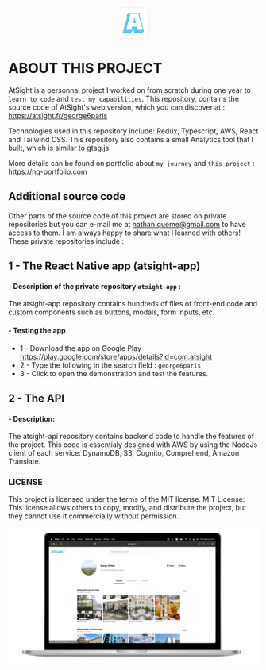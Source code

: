 <p align="center">
  <img src="Assets/AtSight-App-Icon.png" height="64" alt="AtSight Icon">
</p>


# ABOUT THIS PROJECT
AtSight is a personnal project I worked on from scratch during one year to `learn to code` and `test my capabilities`.
This repository, contains the source code of AtSight's web version, which you can discover at : https://atsight.fr/george6paris

Technologies used in this repository include: Redux, Typescript, AWS, React and Tailwind CSS. This repository also contains a small Analytics tool that I built, which is similar to gtag.js.

More details can be found on portfolio about `my journey` and `this project` : https://nq-portfolio.com

## Additional source code
Other parts of the source code of this project are stored on private repositories but you can e-mail me at nathan.queme@gmail.com to have access to them. I am always happy to share what I learned with others! These private repositories include : 

## 1 - **The React Native app (atsight-app)**
#### - Description of the private repository `atsight-app` :
The atsight-app repository contains hundreds of files of front-end code and custom components such as buttons, modals, form inputs, etc.
#### - Testing the app
- 1 - Download the app on Google Play https://play.google.com/store/apps/details?id=com.atsight
- 2 - Type the following in the search field : ```george6paris```
- 3 - Click to open the demonstration and test the features.


## 2 - **The API** 
#### - Description:
The atsight-api repository contains backend code to handle the features of the project. This code is essentialy designed with AWS by using the NodeJs client of each service: DynamoDB, S3, Cognito, Comprehend, Amazon Translate.

### LICENSE
This project is licensed under the terms of the MIT license.
MIT License: This license allows others to copy, modify, and distribute the project, but they cannot use it commercially without permission.
 
![Web app preview](web_app_preview.png)
